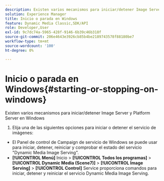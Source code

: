 ```yaml
---
description: Existen varios mecanismos para iniciar/detener Image Server y Platform Server en Windows
solution: Experience Manager
title: Inicio o parada en Windows
feature: Dynamic Media Classic,SDK/API
role: Developer,User
exl-id: 9c7dc74a-5965-428f-9146-6b39c46b318f
source-git-commit: 206e4643e3926cb85b4be2189743578f88180be7
workflow-type: tm+mt
source-wordcount: '100'
ht-degree: 0%

---
```


# Inicio o parada en Windows{#starting-or-stopping-on-windows}

Existen varios mecanismos para iniciar/detener Image Server y Platform Server en Windows

1. Elija una de las siguientes opciones para iniciar o detener el servicio de imágenes:

* El Panel de control de Campaign de servicio de Windows se puede usar para iniciar, detener, reiniciar y comprobar el estado del servicio &quot;Dynamic Media Image Serving&quot;.
* **[!UICONTROL Menú]** Inicio >  **[!UICONTROL Todos los programas]** >  **[!UICONTROL Dynamic Media (Scene7)]** >  **[!UICONTROL Image Serving]** >  **[!UICONTROL Control]** Service proporciona comandos para iniciar, detener y reiniciar el servicio Dynamic Media Image Serving.
